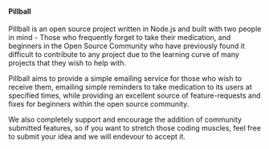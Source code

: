 #### Pillball ###

Pillball is an open source project written in Node.js and built with two people in mind - Those who frequently forget to take their medication, and beginners in the Open Source Community who have previously found it difficult to contribute to any project due to the learning curve of many projects that they wish to help with.

Pillball aims to provide a simple emailing service for those who wish to receive them, emailing simple reminders to take medication to its users at specified times, while providing an excellent source of feature-requests and fixes for beginners within the open source community.

We also completely support and encourage the addition of community submitted features, so if you want to stretch those coding muscles, feel free to submit your idea and we will endevour to accept it.


